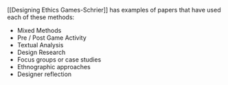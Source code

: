 [[Designing Ethics Games-Schrier]] has examples of papers that have used each of these methods:

 - Mixed Methods
 - Pre / Post Game Activity
 - Textual Analysis
 - Design Research
 - Focus groups or case studies
 - Ethnographic approaches
 - Designer reflection
